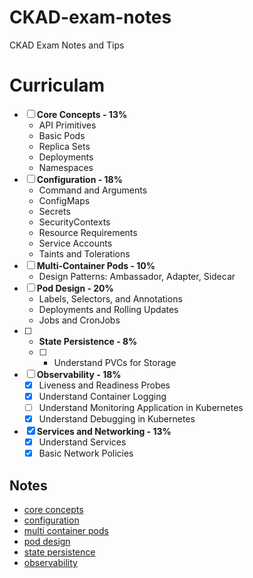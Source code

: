 # CKAD-exam-notes
CKAD Exam Notes and Tips

# Curriculam 

- [ ] __Core Concepts - 13%__
  - API Primitives
  - Basic Pods
  - Replica Sets
  - Deployments
  - Namespaces
- [ ] __Configuration - 18%__
  - Command and Arguments
  - ConfigMaps
  - Secrets
  - SecurityContexts
  - Resource Requirements
  - Service Accounts
  - Taints and Tolerations
- [ ] __Multi-Container Pods - 10%__
  - Design Patterns: Ambassador, Adapter, Sidecar
- [ ] __Pod Design - 20%__
  - Labels, Selectors, and Annotations
  - Deployments and Rolling Updates
  - Jobs and CronJobs
- [ ] - __State Persistence - 8%__
  - [ ] - Understand PVCs for Storage
- [ ] __Observability - 18%__
  - [x] Liveness and Readiness Probes
  - [x] Understand Container Logging
  - [ ] Understand Monitoring Application in Kubernetes
  - [x] Understand Debugging in Kubernetes
- [x] __Services and Networking - 13%__
  - [x] Understand Services
  - [x] Basic Network Policies

## Notes

* [core concepts](CoreConcepts/README.md#section)
* [configuration](Configurations/README.md#section)
* [multi container pods](Multi-ContainerPods/README.md#section)
* [pod design](PodDesign/README.md#section)
* [state persistence](StatePersistence/README.md#section)
* [observability](Observability/README.md#section)